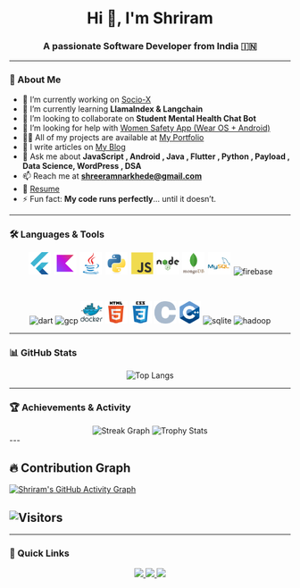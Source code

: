 <h1 align="center">Hi 👋, I'm Shriram</h1>
<h3 align="center">A passionate Software Developer from India 🇮🇳</h3>

---

### 🚀 About Me

- 🔭 I’m currently working on [Socio-X](https://github.com/ShriramNarkhede/Sociox-Mern-ChatApp.git)
- 🌱 I’m currently learning **LlamaIndex & Langchain**
- 👯 I’m looking to collaborate on **Student Mental Health Chat Bot**
- 🤝 I’m looking for help with [Women Safety App (Wear OS + Android)](https://github.com/ShriramNarkhede/womenSafetyApp.git)
- 👨‍💻 All of my projects are available at [My Portfolio](https://shriramnarkhede.vercel.app/)
- 📝 I write articles on [My Blog](https://shriramsblog4.wordpress.com/)
- 💬 Ask me about **JavaScript , Android , Java , Flutter , Python , Payload , Data Science, WordPress , DSA**
- 📫 Reach me at **shreeramnarkhede@gmail.com**
- 📄 [Resume](https://drive.google.com/file/d/18pDc1JV9IfCkGXjzK5AQwvxDNZAushUD/view?usp=sharing)
- ⚡ Fun fact: **My code runs perfectly**... until it doesn’t.
---


### 🛠️ Languages & Tools
<p align="center">
  <img src="https://raw.githubusercontent.com/devicons/devicon/master/icons/flutter/flutter-original.svg" alt="flutter" width="40" height="40" style="margin-left: 2px;" />
  <img src="https://raw.githubusercontent.com/devicons/devicon/master/icons/kotlin/kotlin-original.svg" alt="kotlin" width="40" height="40" style="margin-left: 2px;" />
  <img src="https://raw.githubusercontent.com/devicons/devicon/master/icons/java/java-original.svg" alt="java" width="40" height="40" style="margin-left: 2px;" />
  <img src="https://raw.githubusercontent.com/devicons/devicon/master/icons/python/python-original.svg" alt="python" width="40" height="40" style="margin-left: 2px;" />
  <img src="https://raw.githubusercontent.com/devicons/devicon/master/icons/javascript/javascript-original.svg" alt="javascript" width="40" height="40" style="margin-left: 2px;" />
  <img src="https://raw.githubusercontent.com/devicons/devicon/master/icons/nodejs/nodejs-original-wordmark.svg" alt="nodejs" width="40" height="40" style="margin-left: 2px;" />
  <img src="https://raw.githubusercontent.com/devicons/devicon/master/icons/mongodb/mongodb-original-wordmark.svg" alt="mongodb" width="40" height="40" style="margin-left: 2px;" />
  <img src="https://raw.githubusercontent.com/devicons/devicon/master/icons/mysql/mysql-original-wordmark.svg" alt="mysql" width="40" height="40" style="margin-left: 2px;" />
  <img src="https://www.vectorlogo.zone/logos/firebase/firebase-icon.svg" alt="firebase" width="40" height="40" style="margin-left: 2px;" />
</p>

<br>
<p align="center">
  
  <img src="https://www.vectorlogo.zone/logos/dartlang/dartlang-icon.svg" alt="dart" width="40" height="40" />
  <img src="https://www.vectorlogo.zone/logos/google_cloud/google_cloud-icon.svg" alt="gcp" width="40" height="40"/>
  <img src="https://raw.githubusercontent.com/devicons/devicon/master/icons/docker/docker-original-wordmark.svg" alt="docker" width="40" height="40"/>
  <img src="https://raw.githubusercontent.com/devicons/devicon/master/icons/html5/html5-original-wordmark.svg" alt="html5" width="40" height="40"/>
  <img src="https://raw.githubusercontent.com/devicons/devicon/master/icons/css3/css3-original-wordmark.svg" alt="css3" width="40" height="40"/>
  <img src="https://raw.githubusercontent.com/devicons/devicon/master/icons/c/c-original.svg" alt="c" width="40" height="40"/>
  <img src="https://raw.githubusercontent.com/devicons/devicon/master/icons/cplusplus/cplusplus-original.svg" alt="cplusplus" width="40" height="40"/>
  <img src="https://www.vectorlogo.zone/logos/sqlite/sqlite-icon.svg" alt="sqlite" width="40" height="40"/>
  <img src="https://www.vectorlogo.zone/logos/apache_hadoop/apache_hadoop-icon.svg" alt="hadoop" width="40" height="40"/>
</p>


---

### 📊 GitHub Stats


<p align="center">
  <img src="https://github-readme-stats.vercel.app/api/top-langs/?username=ShriramNarkhede&layout=compact&theme=radical&hide_border=true" alt="Top Langs" />
</p>

---

### 🏆 Achievements & Activity

<div align="center">
  <img src="https://streak-stats.demolab.com?user=ShriramNarkhede&locale=en&mode=daily&theme=dracula&hide_border=false&border_radius=5" height="150" alt="Streak Graph"/>
  <img src="https://github-profile-trophy.vercel.app/?username=ShriramNarkhede&theme=dracula&column=-1&row=1" height="150" alt="Trophy Stats"/>
</div>
---

## 🔥 Contribution Graph
[![Shriram's GitHub Activity Graph](https://github-readme-activity-graph.vercel.app/graph?username=ShriramNarkhede&bg_color=000000&color=fa7900&line=fb8c1d&point=fb3b02&area=true&hide_border=true)](https://github.com/ashutosh00710/github-readme-activity-graph)

![Visitors](https://komarev.com/ghpvc/?username=ShriramNarkhede&color=orange&style=flat)
---

---

### 🔗 Quick Links

<div align="center">

<a href="https://www.linkedin.com/in/shriram09/">
  <img src="https://img.shields.io/static/v1?message=LinkedIn&logo=linkedin&label=&color=0077B5&logoColor=white&style=for-the-badge"  />
</a>

<a href="https://www.instagram.com/shreeram_narkhede/">
  <img src="https://img.shields.io/static/v1?message=Instagram&logo=instagram&label=&color=E4405F&logoColor=white&style=for-the-badge" />
</a>
<a href="https://shriramsblog4.wordpress.com/">
  <img src="https://img.shields.io/static/v1?message=Blog&logo=wordpress&label=&color=21759B&logoColor=white&style=for-the-badge" />
</a>
</div>
